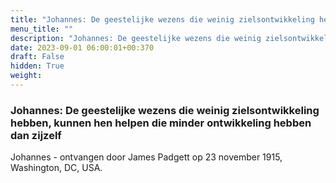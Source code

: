 ```yaml
---
title: "Johannes: De geestelijke wezens die weinig zielsontwikkeling hebben, kunnen hen helpen die minder ontwikkeling hebben dan zijzelf"
menu_title: ""
description: "Johannes: De geestelijke wezens die weinig zielsontwikkeling hebben, kunnen hen helpen die minder ontwikkeling hebben dan zijzelf"
date: 2023-09-01 06:00:01+00:370
draft: False
hidden: True
weight:
---
```

### Johannes: De geestelijke wezens die weinig zielsontwikkeling hebben, kunnen hen helpen die minder ontwikkeling hebben dan zijzelf

Johannes - ontvangen door James Padgett op 23 november 1915, Washington, DC, USA.
